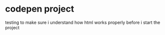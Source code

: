 # codepen project
 testing to make sure i understand how html works properly before i start the project
